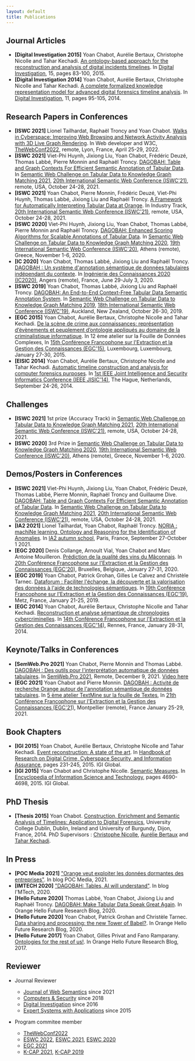 ```yaml
---
layout: default
title: Publications
---
```

 
## Journal Articles

* <b id="digital_investigation_2015">[Digital Investigation 2015]</b> Yoan Chabot, Aurélie Bertaux, Christophe Nicolle and Tahar Kechadi. [An ontology-based approach for the reconstruction and analysis of digital incidents timelines](https://github.com/yoanchabot/papers/raw/main/chabot2015a.pdf). In [Digital Investigation](https://www.sciencedirect.com/journal/digital-investigation), 15, pages 83-100, 2015.
* <b id="digital_investigation_2014">[Digital Investigation 2014]</b> Yoan Chabot, Aurélie Bertaux, Christophe Nicolle and Tahar Kechadi. [A complete formalized knowledge representation model for advanced digital forensics timeline analysis](https://github.com/yoanchabot/papers/raw/main/chabot2014a.pdf). In [Digital Investigation](https://www.sciencedirect.com/journal/digital-investigation), 11, pages 95-105, 2014.

## Research Papers in Conferences
* <b id="thewebconf_2022">[ISWC 2021]</b> Lionel Tailhardat, Raphaël Troncy and Yoan Chabot. [Walks in Cyberspace: Improving Web Browsing and Network Activity Analysis with 3D Live Graph Rendering](https://github.com/yoanchabot/papers/raw/main/tailhardat2022.pdf). In Web developer and W3C, [TheWebConf2022](https://www2022.thewebconf.org), remote, Lyon, France, April 25-29, 2022.
* <b id="iswc_2021_b">[ISWC 2021]</b> Viet-Phi Huynh, Jixiong Liu, Yoan Chabot, Frédéric Deuzé, Thomas Labbé, Pierre Monnin and Raphaël Troncy. [DAGOBAH: Table and Graph Contexts For Efficient Semantic Annotation of Tabular Data](https://github.com/yoanchabot/papers/raw/main/huynh2021.pdf). In [Semantic Web Challenge on Tabular Data to Knowledge Graph Matching 2021](http://www.cs.ox.ac.uk/isg/challenges/sem-tab/2021/index.html), [20th International Semantic Web Conference (ISWC'21)](https://iswc2021.semanticweb.org/), remote, USA, October 24-28, 2021.
* <b id="iswc_2021_a">[ISWC 2021]</b> Yoan Chabot, Pierre Monnin, Frédéric Deuzé, Viet-Phi Huynh, Thomas Labbé, Jixiong Liu and Raphaël Troncy. [A Framework for Automatically Interpreting Tabular Data at Orange](https://github.com/yoanchabot/papers/raw/main/chabot2021b.pdf). In Industry Track, [20th International Semantic Web Conference (ISWC'21)](https://iswc2021.semanticweb.org/), remote, USA, October 24-28, 2021.
* <b id="iswc_2020">[ISWC 2020]</b> Viet-Phi Huynh, Jixiong Liu, Yoan Chabot, Thomas Labbé, Pierre Monnin and Raphaël Troncy. [DAGOBAH: Enhanced Scoring Algorithms for Scalable Annotations of Tabular Data](https://github.com/yoanchabot/papers/raw/main/huynh2020a.pdf). In [Semantic Web Challenge on Tabular Data to Knowledge Graph Matching 2020](http://www.cs.ox.ac.uk/isg/challenges/sem-tab/2020/index.html/), [19th International Semantic Web Conference (ISWC'20)](https://iswc2020.semanticweb.org/), Athens (remote), Greece, November 1-6, 2020.
* <b id="ic_2020">[IC 2020]</b> Yoan Chabot, Thomas Labbé, Jixiong Liu and Raphaël Troncy. [DAGOBAH : Un système d'annotation sémantique de données tabulaires indépendant du contexte](https://github.com/yoanchabot/papers/raw/main/chabot2020b.pdf). In [Ingénierie des Connaissances 2020 (IC2020)](http://pfia2020.fr/ic-2020/), Angers (remote), France, June 29-July 3, 2020.
* <b id="iswc_2019">[ISWC 2019]</b> Yoan Chabot, Thomas Labbé, Jixiong Liu and Raphaël Troncy. [DAGOBAH: An End-to-End Context-Free Tabular Data Semantic Annotation System](https://github.com/yoanchabot/papers/raw/main/chabot2019a.pdf). In [Semantic Web Challenge on Tabular Data to Knowledge Graph Matching 2019](http://www.cs.ox.ac.uk/isg/challenges/sem-tab/2019/index.html), [18th International Semantic Web Conference (ISWC'19)](https://iswc2019.semanticweb.org/), Auckland, New Zealand, October 26-30, 2019.
* <b id="egc_2015">[EGC 2015]</b> Yoan Chabot, Aurélie Bertaux, Christophe Nicolle and Tahar Kechadi. [De la scène de crime aux connaissances: représentation d’évènements et peuplement d’ontologie appliqués au domaine de la criminalistique informatique](https://github.com/yoanchabot/papers/raw/main/chabot2015c.pdf). In 12 ème atelier sur la Fouille de Données Complexes, In [15th Conférence Francophone sur l'Extraction et la Gestion des Connaissances (EGC'15)](https://www.egc.asso.fr/publications/actes-egc/actes-conference-egc-2015.html), Luxembourg, Luxembourg, January 27-30, 2015.
* <b id="eisic_2014">[EISIC 2014]</b> Yoan Chabot, Aurélie Bertaux, Christophe Nicolle and Tahar Kechadi. [Automatic timeline construction and analysis for computer forensics purposes](https://github.com/yoanchabot/papers/raw/main/chabot2014b.pdf). In [1st IEEE Joint Intelligence and Security Informatics Conference (IEEE JISIC'14)](http://www.eisic.eu/eisic2014/), The Hague, Netherlands, September 24-26, 2014.

## Challenges 

* <b id="iswc_2021_b">[ISWC 2021]</b> 1st prize (Accuracy Track) in [Semantic Web Challenge on Tabular Data to Knowledge Graph Matching 2021](http://www.cs.ox.ac.uk/isg/challenges/sem-tab/2021/index.html), [20th International Semantic Web Conference (ISWC'21)](https://iswc2021.semanticweb.org/), remote, USA, October 24-28, 2021.
* <b id="iswc_2020">[ISWC 2020]</b> 3rd Prize in [Semantic Web Challenge on Tabular Data to Knowledge Graph Matching 2020](http://www.cs.ox.ac.uk/isg/challenges/sem-tab/2020/index.html/), [19th International Semantic Web Conference (ISWC'20)](https://iswc2020.semanticweb.org/), Athens (remote), Greece, November 1-6, 2020.

## Demos/Posters in Conferences
* <b id="iswc_2021_c">[ISWC 2021]</b> Viet-Phi Huynh, Jixiong Liu, Yoan Chabot, Frédéric Deuzé, Thomas Labbé, Pierre Monnin, Raphaël Troncy and Guillaume Dive. [DAGOBAH: Table and Graph Contexts For Efficient Semantic Annotation of Tabular Data](https://github.com/yoanchabot/papers/raw/main/dive2021.pdf). In [Semantic Web Challenge on Tabular Data to Knowledge Graph Matching 2021](http://www.cs.ox.ac.uk/isg/challenges/sem-tab/2021/index.html), [20th International Semantic Web Conference (ISWC'21)](https://iswc2021.semanticweb.org/), remote, USA, October 24-28, 2021.
* <b id="IA2_2021">[IA2 2021]</b> Lionel Tailhardat, Yoan Chabot, Raphaël Troncy. [NORIA : machiNe learning, Ontology and Reasoning for the Identification of Anomalies](https://genears.github.io/pubs/IA2-2021-NORIA-POSTER.pdf). In [IA2 autumn school](https://ia2.gdria.fr/), Paris, France, September 27-October 1 2021.
* <b id="egc_2020">[EGC 2020]</b> Denis Collange, Arnoult Vial, Yoan Chabot and Marc Antoine Mouilleron. [Prédiction de la qualité des vins du Mâconnais](https://github.com/yoanchabot/papers/raw/main/collange2020c.pdf). In [20th Conférence Francophone sur l'Extraction et la Gestion des Connaissances (EGC'20)](https://egc2020.sciencesconf.org/), Bruxelles, Belgique, January 27-31, 2020.
* <b id="egc_2019">[EGC 2019]</b> Yoan Chabot, Patrick Grohan, Gilles Le Calvez and Christèle Tarnec. [Dataforum : Faciliter l'échange, la découverte et la valorisation des données à l'aide de technologies sémantiques](https://github.com/yoanchabot/papers/raw/main/chabot2019b.pdf). In [19th Conférence Francophone sur l'Extraction et la Gestion des Connaissances (EGC'19)](https://egc2019.sciencesconf.org/), Metz, France, January 21-25, 2019.
* <b id="egc_2014">[EGC 2014]</b> Yoan Chabot, Aurélie Bertaux, Christophe Nicolle and Tahar Kechadi. [Reconstruction et analyse sémantique de chronologies cybercriminelles](https://github.com/yoanchabot/papers/raw/main/chabot2014c.pdf). In [14th Conférence Francophone sur l'Extraction et la Gestion des Connaissances (EGC'14)](http://egc2014.irisa.fr/), Rennes, France, January 28-31, 2014.

## Keynote/Talks in Conferences 

* <b id="semwebpro_2021">[SemWeb.Pro 2021]</b> Yoan Chabot, Pierre Monnin and Thomas Labbé. [DAGOBAH : Des outils pour l'interprétation automatique de données tabulaires](https://2021.semweb.pro/presentations/dagobah/). In [SemWeb.Pro 2021](https://2021.semweb.pro/), Remote, December 9, 2021. [Video here](https://peertube.semweb.pro/w/oqyW5garzmKRHrJTGKne4v)
* <b id="egc_2021">[EGC 2021]</b> Yoan Chabot and Pierre Monnin. [DAGOBAH : Activité de recherche Orange autour de l'annotation sémantique de données tabulaires](https://github.com/yoanchabot/papers/raw/main/chabot2021a.pdf). In [5 ème atelier TextMine sur la fouille de Textes](http://www.vincentlemaire-labs.fr/TM2021/), In [21th Conférence Francophone sur l'Extraction et la Gestion des Connaissances (EGC'21)](https://egc2021.sciencesconf.org/), Montpellier (remote), France January 25-29, 2021.

## Book Chapters

* <b id="igi_2015a">[IGI 2015]</b> Yoan Chabot, Aurélie Bertaux, Christophe Nicolle and Tahar Kechadi. [Event reconstruction: A state of the art](https://github.com/yoanchabot/papers/raw/main/chabot2015b.pdf). In [Handbook of Research on Digital Crime, Cyberspace Security, and Information Assurance](https://www.igi-global.com/book/handbook-research-digital-crime-cyberspace/104750), pages 231-245, 2015. IGI Global.
* <b id="igi_2015b">[IGI 2015]</b> Yoan Chabot and Christophe Nicolle. [Semantic Measures](https://github.com/yoanchabot/papers/raw/main/chabot2014d.pdf). In [Encyclopedia of Information Science and Technology](https://www.igi-global.com/book/encyclopedia-information-science-technology-third/76156), pages 4690-4698, 2015. IGI Global.

## PhD Thesis

* <b id="thesis_2015">[Thesis 2015]</b> Yoan Chabot. [Construction, Enrichment and Semantic Analysis of Timelines: Application to Digital Forensics](https://github.com/yoanchabot/papers/raw/main/chabot2015d.pdf), University College Dublin, Dublin, Ireland and University of Burgundy, Dijon, France, 2014. PhD Supervisors : [Christophe Nicolle](https://scholar.google.fr/citations?user=sIwxy6IAAAAJ&hl=fr), [Aurélie Bertaux](https://scholar.google.fr/citations?hl=fr&user=virzKdYAAAAJ) and [Tahar Kechadi](https://people.ucd.ie/tahar.kechadi).

## In Press

* <b id="poc_media_2021">[POC Media 2021]</b> ["Orange veut exploiter les données dormantes des entreprises"](https://www.pocmedia.fr/orange-veut-exploiter-les-donnees-dormantes-des-entreprises/). In blog POC Media, 2021.
* <b id="imtech_2020">[IMTECH 2020]</b> ["DAGOBAH: Tables, AI will understand"](https://imtech.wp.imt.fr/en/2020/10/19/dagobah-tables-ai-will-understand/). In blog I'MTech, 2020.
* <b id="hello_future_2020a">[Hello Future 2020]</b> Thomas Labbé, Yoan Chabot, Jixiong Liu and Raphaël Troncy. [DAGOBAH: Make Tabular Data Speak Great Again](https://hellofuture.orange.com/en/dagobah-make-tabular-data-speak-great-again/). In Orange Hello Future Research Blog, 2020.
* <b id="hello_future_2020b">[Hello Future 2020]</b> Yoan Chabot, Patrick Grohan and Christèle Tarnec. [Data sharing and processing: the new Tower of Babel?](https://hellofuture.orange.com/en/data-sharing-and-processing-the-new-tower-of-babel/). In Orange Hello Future Research Blog, 2020.
* <b id="hello_future_2017">[Hello Future 2017]</b> Yoan Chabot, Gilles Privat and Fano Ramparany. [Ontologies for the rest of us!](https://hellofuture.orange.com/en/ontologies-for-the-rest-of-us/). In Orange Hello Future Research Blog, 2017.

## Reviewer

* Journal Reviewer
  * [Journal of Web Semantics](https://www.journals.elsevier.com/journal-of-web-semantics) since 2021
  * [Computers & Security](https://www.journals.elsevier.com/computers-and-security) since 2018
  * [Digital Investigation](https://www.journals.elsevier.com/digital-investigation) since 2016
  * [Expert Systems with Applications](https://www.journals.elsevier.com/expert-systems-with-applications) since 2015

* Program commitee member
  * [TheWebConf2022](https://www2022.thewebconf.org/)
  * [ESWC 2022](https://2022.eswc-conferences.org/), [ESWC 2021](https://2021.eswc-conferences.org/), [ESWC 2020](https://2020.eswc-conferences.org/)
  * [EGC 2021](https://egc2021.sciencesconf.org/)
  * [K-CAP 2021](https://www.k-cap.org/2021/index.html), [K-CAP 2019](http://www.k-cap.org/2019/)
